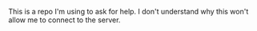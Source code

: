 This is a repo I'm using to ask for help. I don't understand why this won't allow me to connect to the server.
